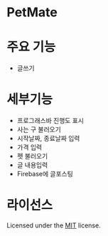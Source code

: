 # PetMate
# 주요 기능

- 글쓰기
# 세부기능

- 프로그래스바 진행도 표시
- 사는 구 불러오기
- 시작날짜, 종료날짜 입력
- 가격 입력
- 펫 불러오기
- 글 내용입력
- Firebase에 글포스팅

# 라이선스
Licensed under the [MIT](LICENSE) license.
